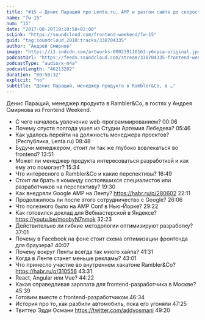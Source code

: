 ```yaml
---
title: "#15 – Денис Паращий про Lenta.ru, AMP и разгон сайта до скорости света"
name: "fw-15"
num: "15"
date: "2017-08-20T19:10:50+02:00"
scLink: "https://soundcloud.com/frontend-weekend/fw-15"
guid: "tag:soundcloud,2010:tracks/338704335"
author: "Андрей Смирнов"
image: "https://i1.sndcdn.com/artworks-000239116163-y6npca-original.jpg"
podcastUrl: "https://feeds.soundcloud.com/stream/338704335-frontend-weekend-fw-15.m4a"
podcastType: "audio/x-m4a"
podcastLength: "46213282"
duration: "00:50:32"
explicit: "no"
subtitle: "Денис Паращий, менеджер продукта в Rambler&Co, в …"
---
```

Денис Паращий, менеджер продукта в Rambler&Co, в гостях у Андрея Смирнова из Frontend Weekend.

- С чего началось увлечение web-программированием? 00:06
- Почему спустя полгода ушел из Студии Артемия Лебедева? 05:46
- Как удалось перейти на должность менеджера проектов? (Республика, Lenta.ru) 08:48
- Будучи менеджером, стоит ли так же глубоко вовлекаться во frontend? 13:51
- Может ли менеджер продукта интересоваться разработкой и как ему это помогает? 15:34
- Что интересного в Rambler&Co и какие перспективы? 16:49
- Стоит ли брать в команду состоявшихся специалистов или разработчиков на перспективу? 19:30
- Как внедряли Google AMP на Ленту? https://habr.ru/p/280602 22:11
- Продолжилось ли после этого сотрудничество с Google? 26:06
- Что полезного было на AMP Conf в Нью-Йорке? 29:22
- Как готовился доклад для Вебмастерской в Яндексе? https://youtu.be/moobyN7nmok 32:23
- Действительно ли гибкие методологии оптимизируют разработку? 37:01
- Почему в Facebook на фоне стоит схема оптимизации фронтенда для браузера? 40:07
- Почему вокруг Ленты всегда так много хайпа? 41:31
- Когда в Ленте станет меньше рекламы? 43:01
- Что принесло участие во внутреннем хакатоне Rambler&Co? https://habr.ru/p/310556 43:31
- React, Angular или Vue? 44:22
- Какая справедливая зарплата для frontend-разработчика в Москве? 45:39
- Готовим вместе с frontend-разработчиком 46:34
- История про то, как разбили автомобиль, пока его угоняли 47:25
- Твиттер Эдди Османи https://twitter.com/addyosmani 49:20